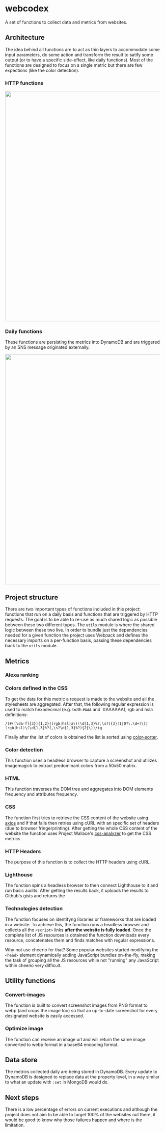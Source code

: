 # webcodex
A set of functions to collect data and metrics from websites.

## Architecture
The idea behind all functions are to act as thin layers to accommodate some input parameters, do some action and transform the result to satify some output (or to have a specific side-effect, like daily functions). Most of the functions are designed to focus on a single metric but there are few expections (like the color detection).
### HTTP functions

<p align="center">
  <img width="750" src="https://imgur.com/N6wjNwk.png">
</p>

### Daily functions
These functions are persisting the metrics into DynamoDB and are triggered by an SNS message originated externally.
<p align="center">
  <img width="750" src="https://imgur.com/2DheX42.png">
</p>

## Project structure
There are two important types of functions included in this project: functions that run on a daily basis and functions that are triggered by HTTP requests. The goal is to be able to re-use as much shared logic as possible between these two different types. The `utils` module is where the shared logic between these two live. In order to bundle just the dependencies needed for a given function the project uses Webpack and defines the necessary imports on a per-function basis, passing these dependencies back to the `utils` module.

## Metrics
### Alexa ranking
### Colors defined in the CSS
To get the data for this metric a request is made to the website and all the stylesheets are aggregated. After that, the following  regular expression is used to match hexadecimal (e.g. both `#AAA` and `#AAAAAA), rgb and hsla definitions:
```
/(#([\da-f]{3}){1,2}|(rgb|hsl)a\((\d{1,3}%?,\s?){3}(1|0?\.\d+)\)|(rgb|hsl)\(\d{1,3}%?(,\s?\d{1,3}%?){2}\))/ig
```
Finally after the list of colors is obtained the list is sorted using [color-sorter](https://github.com/bartveneman/color-sorter).

### Color detection
This function uses a headless browser to capture a screenshot and utilizes imagemagick to extract predominant colors from a 50x50 matrix.
### HTML
This function traverses the DOM tree and aggregates into DOM elements frequency and attributes frequency.
### CSS
The function first tries to retrieve the CSS content of the website using [axios]() and if that fails then retries using cURL with an specific set of headers (due to browser fringerprinting). After getting the whole CSS content of the website the function uses Project Wallace's [css-analyzer](https://github.com/projectwallace/css-analyzer) to get the CSS metrics.
### HTTP Headers
The purpose of this function is to collect the HTTP headers using cURL.
### Lighthouse
The function spins a headless browser to then connect Lighthouse to it and run basic audits. After getting the results back, it uploads the results to Github's gists and returns the 
### Technologies detection
The function focuses on identifyng libraries or frameworks that are loaded in a website. To achieve this, the function runs a headless browser and collects all the `<script>` links **after the website is fully loaded**. Once the complete list of JS resources is obtained the function downloads every resource, concatenates them and finds matches with regular expressions.

Why not use cheerio for that? Some popular websites started modifying the `<head>` element dynamically adding JavaScript bundles on-the-fly, making the task of grouping all the JS resources while not "running" any JavaScript within cheerio very difficult.


## Utility functions
### Convert-images
The function is built to convert screenshot images from PNG format to webp (and crops the image too) so that an up-to-date screenshot for every designated website is easily accessed.
### Optimize image
The function can receive an image url and will return the same image converted to webp format in a base64 encoding format.

## Data store
The metrics collected daily are being stored in DynamoDB. Every update to DynamoDB is designed to replace data at the property level, in a way similar to what an update with `:set` in MongoDB would do.

## Next steps
There is a low percentage of errors on current executions and although the project does not aim to be able to target 100% of the websites out there, it would be good to know why those failures happen and where is the limitation.